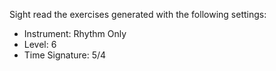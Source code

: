 Sight read the exercises generated with the following settings:

- Instrument: Rhythm Only
- Level: 6
- Time Signature: 5/4